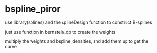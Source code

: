 # bspline_piror
use library(splines) and the splineDesign function to construct B-splines 

just use function in bernstein_dp to create the weights

multiply the weights and bspline_densities, and add them up to get the curve
